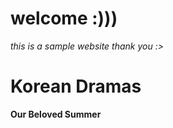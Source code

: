 # welcome :)))

*this is a sample website thank you :>* 


# Korean Dramas 






**Our Beloved Summer** 




